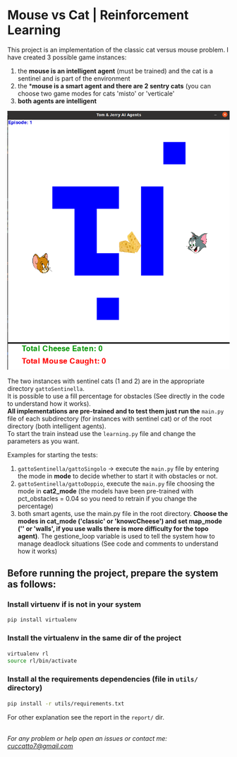 # **Mouse vs Cat | Reinforcement Learning**
This project is an implementation of the classic cat versus mouse problem. I have created 3 possible game instances:
1. the **mouse is an intelligent agent** (must be trained) and the cat is a sentinel and is part of the environment
2. the ***mouse is a smart agent and there are 2 sentry cats** (you can choose two game modes for cats 'misto' or 'verticale'
3. **both agents are intelligent**

![examples](./immagini/both_intelligent.png)

The two instances with sentinel cats (1 and 2) are in the appropriate directory `gattoSentinella`. <br>
It is possible to use a fill percentage for obstacles (See directly in the code to understand how it works). <br>
**All implementations are pre-trained and to test them just run the** `main.py` file of each subdirectory (for instances with sentinel cat) or of the root directory (both intelligent agents). <br>
To start the train instead use the `learning.py` file and change the parameters as you want.

Examples for starting the tests:
1. `gattoSentinella/gattoSingolo` -> execute the `main.py` file by entering the mode in **mode** to decide whether to start it with obstacles or not.
2. `gattoSentinella/gattoDoppio`, execute the `main.py` file choosing the mode in **cat2_mode** (the models have been pre-trained with pct_obstacles = 0.04 so you need to retrain if you change the percentage)
3. both smart agents, use the main.py file in the root directory. **Choose the modes in cat_mode ('classic' or 'knowcCheese') and set map_mode ('' or 'walls', if you use walls there is more difficulty for the topo agent)**. The gestione_loop variable is used to tell the system how to manage deadlock situations (See code and comments to understand how it works)

## **Before running the project, prepare the system as follows:**
### Install virtuenv if is not in your system
```bash
pip install virtualenv
```

### Install the virtualenv in the same dir of the project
```bash
virtualenv rl
source rl/bin/activate
```

### Install al the requirements dependencies (file in `utils/` directory)
```bash
pip install -r utils/requirements.txt
```

For other explanation see the report in the `report/` dir. <br>
<br>

*For any problem or help open an issues or contact me: cuccatto7@gmail.com*
